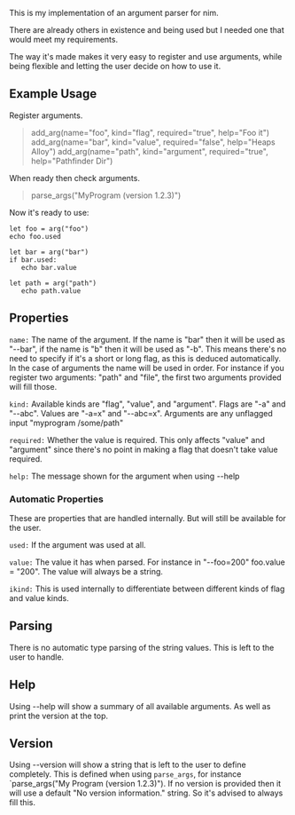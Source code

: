 This is my implementation of an argument parser for nim.

There are already others in existence and being used but I needed one that would meet my requirements.

The way it's made makes it very easy to register and use arguments, while being flexible and letting
the user decide on how to use it.

## Example Usage

Register arguments.
>add_arg(name="foo", kind="flag", required="true", help="Foo it")
>add_arg(name="bar", kind="value", required="false", help="Heaps Alloy")
>add_arg(name="path", kind="argument", required="true", help="Pathfinder Dir")

When ready then check arguments.
>parse_args("MyProgram (version 1.2.3)")

Now it's ready to use:
```
let foo = arg("foo")
echo foo.used

let bar = arg("bar")
if bar.used:
   echo bar.value

let path = arg("path")
   echo path.value
```

## Properties

`name:` The name of the argument. If the name is "bar" then it will be used as "--bar", if the name is "b" then it will be used as "-b". This means there's no need to specify if it's a short or long flag, as this is deduced automatically. In the case of arguments the name will be used in order. For instance if you register two arguments: "path" and "file", the first two arguments provided will fill those.

`kind:` Available kinds are "flag", "value", and "argument". Flags are "-a" and "--abc". Values are "-a=x" and "--abc=x". Arguments are any unflagged input "myprogram /some/path"

`required:` Whether the value is required. This only affects "value" and "argument" since there's no point in making a flag that doesn't take value required.

`help:` The message shown for the argument when using --help

### Automatic Properties

These are properties that are handled internally. But will still be available for the user.

`used:` If the argument was used at all.

`value:` The value it has when parsed. For instance in "--foo=200" foo.value = "200". The value will always be a string.

`ikind:` This is used internally to differentiate between different kinds of flag and value kinds.

## Parsing

There is no automatic type parsing of the string values. This is left to the user to handle.

## Help

Using --help will show a summary of all available arguments. As well as print the version at the top.

## Version

Using --version will show a string that is left to the user to define completely. This is defined when
using `parse_args`, for instance `parse_args("My Program (version 1.2.3)"). If no version is provided
then it will use a default "No version information." string. So it's advised to always fill this.